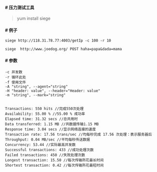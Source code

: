 #### # 压力测试工具

> yum install siege

#### # 例子
 
    siege http://118.31.78.77:4003/getIp -c 100 -r 10
    
    siege  http://www.joedog.org/ POST haha=papa&dada=mama
    
    

#### # 参数

    -c 并发数
    -r 循环此处
    -f 使用文件
    -A "string", --agent="string"
    -H "header: value", --header="Header: value"
    -m "string", --mark="string"
    

    Transactions: 550 hits //完成550次处理
    Availability: 55.00 % //55.00 % 成功率
    Elapsed time: 31.32 secs //总共用时
    Data transferred: 1.15 MB //共数据传输1.15 MB
    Response time: 3.04 secs //显示网络连接的速度
    Transaction rate: 17.56 trans/sec //均每秒完成 17.56 次处理：表示服务器后
    Throughput: 0.04 MB/sec //平均每秒传送数据
    Concurrency: 53.44 //实际最高并发数
    Successful transactions: 433 //成功处理次数
    Failed transactions: 450 //失败处理次数
    Longest transaction: 15.50 //每次传输所花最长时间
    Shortest transaction: 0.42 //每次传输所花最短时间 